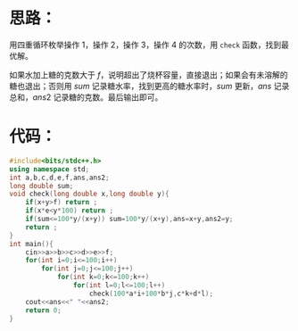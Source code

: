 # 思路：
用四重循环枚举操作 $1$，操作 $2$，操作 $3$，操作 $4$ 的次数，用 `check` 函数，找到最优解。

如果水加上糖的克数大于 $f$，说明超出了烧杯容量，直接退出；如果会有未溶解的糖也退出；否则用 $sum$ 记录糖水率，找到更高的糖水率时，$sum$ 更新，$ans$ 记录总和，$ans2$ 记录糖的克数。最后输出即可。

# 代码：
```cpp
#include<bits/stdc++.h>
using namespace std;
int a,b,c,d,e,f,ans,ans2;
long double sum;
void check(long double x,long double y){
	if(x+y>f) return ;
	if(x*e<y*100) return ;
	if(sum<=100*y/(x+y)) sum=100*y/(x+y),ans=x+y,ans2=y;
	return ;
}
int main(){
	cin>>a>>b>>c>>d>>e>>f;
	for(int i=0;i<=100;i++)
		for(int j=0;j<=100;j++)
			for(int k=0;k<=100;k++)
				for(int l=0;l<=100;l++)
					check(100*a*i+100*b*j,c*k+d*l);
	cout<<ans<<" "<<ans2;
	return 0;
}
```
